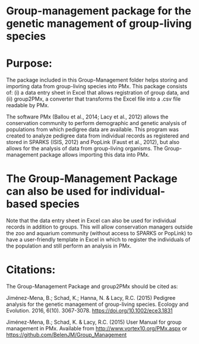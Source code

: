 # Group-management package for the genetic management of group-living species

# Purpose:
The package included in this Group-Management folder helps storing and importing data from group-living species into PMx. This package consists of:
(i) a data entry sheet in Excel that allows registration of group data, and
(ii) group2PMx, a converter that transforms the Excel file into a .csv file readable by PMx.

The software PMx (Ballou et al., 2014; Lacy et al., 2012) allows the conservation community to perform demographic and genetic analysis of populations from which pedigree data are available. This program was created to analyze pedigree data from individual records as registered and stored in SPARKS (ISIS, 2012) and PopLink (Faust et al., 2012), but also allows for the analysis of data from group-living organisms. The Group-management package allows importing this data into PMx.


# The Group-Management Package can also be used for individual-based species
Note that the data entry sheet in Excel can also be used for individual records in addition to groups. This will allow conservation managers outside the zoo and aquarium community (without access to SPARKS or PopLink) to have a user-friendly template in Excel in which to register the individuals of the population and still perform an analysis in PMx.


# Citations:
The Group-Management Package and group2PMx should be cited as:

Jiménez-Mena, B.; Schad, K.; Hanna, N. & Lacy, R.C. (2015) Pedigree analysis for the genetic management of group-living species. Ecology and Evolution. 2016, 6(10). 3067-3078. https://doi.org/10.1002/ece3.1831

Jiménez-Mena, B.; Schad, K. & Lacy, R.C. (2015) User Manual for group management in PMx. Available from http://www.vortex10.org/PMx.aspx or https://github.com/BelenJM/Group_Management
